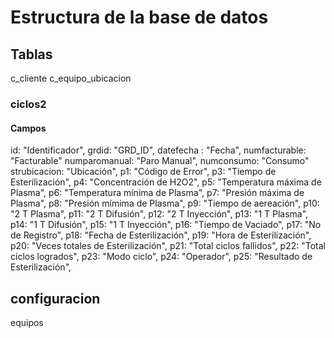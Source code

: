 # Estructura de la base de datos

## Tablas

c_cliente
c_equipo_ubicacion

### ciclos2

#### Campos
id: "Identificador",
grdid: "GRD_ID",
datefecha : "Fecha",
numfacturable: "Facturable"
numparomanual: "Paro Manual",
numconsumo: "Consumo"
strubicacion: "Ubicación",
p1: "Código de Error",
p3: "Tiempo de Esterilización",
p4: "Concentración de H2O2",
p5: "Temperatura máxima de Plasma",
p6: "Temperatura mínima de Plasma",
p7: "Presión máxima de Plasma",
p8: "Presión mímima de Plasma",
p9: "Tiempo de aereación",
p10: "2 T Plasma",
p11: "2 T Difusión",
p12: "2 T Inyección",
p13: "1 T Plasma",
p14: "1 T Difusión",
p15: "1 T Inyección",
p16: "Tiempo de Vaciado",
p17: "No de Registro",
p18: "Fecha de Esterilización",
p19: "Hora de Esterilización",
p20: "Veces totales de Esterilización",
p21: "Total ciclos fallidos",
p22: "Total ciclos logrados",
p23: "Modo ciclo",
p24: "Operador",
p25: "Resultado de Esterilización",

## configuracion
equipos

